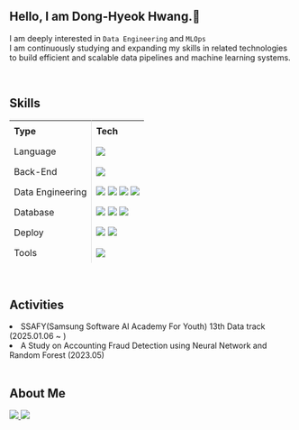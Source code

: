 <h2>Hello, I am Dong-Hyeok Hwang.👋</h2>

I am deeply interested in `Data Engineering` and `MLOps`  
I am continuously studying and expanding my skills in related technologies to build efficient and scalable data pipelines and machine learning systems.

<br>

<h2>Skills</h2>
<table style="border-collapse: separate; border-spacing: 0;">
  <thead>
    <tr>
      <th style="border-right: 1px solid #ddd; padding: 8px; text-align: left;">Type</th>
      <th style="padding: 8px; text-align: left;">Tech</th>
    </tr>
  </thead>
  <tbody>
    <tr>
      <td style="border-right: 1px solid #ddd; padding: 8px;">Language</td>
      <td style="padding: 8px;">
        <img src="https://img.shields.io/badge/Python-3776AB.svg?style=flat-square&logo=Python&logoColor=white"/>
      </td>
    </tr>
    <tr>
      <td style="border-right: 1px solid #ddd; padding: 8px;">Back-End</td>
      <td style="padding: 8px;">
        <img src="https://img.shields.io/badge/FastAPI-009688.svg?style=flat-square&logo=FastAPI&logoColor=white"/>
      </td>
    </tr>
    <tr>
      <td style="border-right: 1px solid #ddd; padding: 8px;">Data Engineering</td>
      <td style="padding: 8px;">
        <img src="https://img.shields.io/badge/Pandas-150458?style=flat-square&logo=Pandas&logoColor=white"/>
        <img src="https://img.shields.io/badge/Apache%20Spark-E25A1C?style=flat-square&logo=Apache-Spark&logoColor=white"/>
        <img src="https://img.shields.io/badge/Apache%20Airflow-017CEE?style=flat-square&logo=Apache-Airflow&logoColor=white"/>
        <img src="https://img.shields.io/badge/Apache%20Kafka-231F20?style=flat-square&logo=Apache-Kafka&logoColor=white"/>
      </td>
    </tr>
    <tr>
      <td style="border-right: 1px solid #ddd; padding: 8px;">Database</td>
      <td style="padding: 8px;">
        <img src="https://img.shields.io/badge/MySQL-4479A1.svg?style=flat-square&logo=MySQL&logoColor=white"/>
        <img src="https://img.shields.io/badge/SQLite-003B57.svg?style=flat-square&logo=SQLite&logoColor=white"/>
        <img src="https://img.shields.io/badge/PostgreSQL-4169E1.svg?style=flat-square&logo=PostgreSQL&logoColor=white"/>
      </td>
    </tr>
    <tr>
      <td style="border-right: 1px solid #ddd; padding: 8px;">Deploy</td>
      <td style="padding: 8px;">
        <img src="https://img.shields.io/badge/Docker-2496ED.svg?style=flat-square&logo=Docker&logoColor=white"/>
        <img src="https://img.shields.io/badge/GitHub Actions-000000.svg?style=flat-square&logo=GitHub-Actions&logoColor=white"/>
      </td>
    </tr>
    <tr>
      <td style="border-right: 1px solid #ddd; padding: 8px;">Tools</td>
      <td style="padding: 8px;">
        <img src="https://img.shields.io/badge/Notion-000000.svg?style=flat-square&logo=Notion&logoColor=white"/>
      </td>
    </tr>
  </tbody>
</table>

<br>

<h2>Activities</h2>
<li>
  SSAFY(Samsung Software AI Academy For Youth) 13th Data track (2025.01.06 ~ )
</li>
<li>
  A Study on Accounting Fraud Detection using Neural Network and Random Forest (2023.05)
</li>

<br>

<h2>About Me</h2>
<a href="mailto:hdh026163@gmail.com">
  <img src="https://img.shields.io/badge/Gmail-D14836.svg?style=flat-square&logo=Gmail&logoColor=white"/>
</a>
<a href="">
  <img src="https://img.shields.io/badge/Notion-000000.svg?style=flat-square&logo=Notion&logoColor=white"/>
</a>
